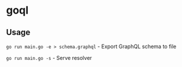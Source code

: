 # goql

## Usage
`go run main.go -e > schema.graphql` - Export GraphQL schema to file

`go run main.go -s` - Serve resolver
